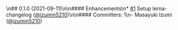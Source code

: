 \n## 0.1.0 (2021-09-11)\n\n#### Enhancements\n* [#1](https://github.com/izumin5210-sandbox/lerna-release-with-actions/pull/1) Setup lerna-changelog ([@izumin5210](https://github.com/izumin5210))\n\n#### Committers: 1\n- Masayuki Izumi ([@izumin5210](https://github.com/izumin5210))
